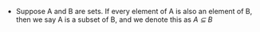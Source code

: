 - Suppose A and B are sets. If every element of A is also an element of B, then we say A is a subset of B, and we denote this as *A ⊆ B*